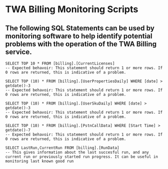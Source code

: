 # TWA Billing Monitoring Scripts

## The following SQL Statements can be used by monitoring software to help identify potential problems with the operation of the TWA Billing service.

```
SELECT TOP 10 * FROM [billing].[CurrentLicenses]
-- Expected behavoir: This statement should return 1 or more rows. If 0 rows are returned, this is indicative of a problem.

SELECT TOP (10) * FROM [billing].[UserPropertiesDaily] WHERE [date] > getdate()-3
-- Expected behavoir: This statement should return 1 or more rows. If 0 rows are returned, this is indicative of a problem.

SELECT TOP (10) * FROM [billing].[UserSkuDaily] WHERE [date] > getdate()-3
-- Expected behavoir: This statement should return 1 or more rows. If 0 rows are returned, this is indicative of a problem.

SELECT TOP (10) * FROM [billing].[PstnCallData] WHERE [Start Time] > getdate()-7
-- Expected behavoir: This statement should return 1 or more rows. If 0 rows are returned, this is indicative of a problem.

SELECT LastRun,CurrentRun FROM [billing].[RunData]
-- This gives information about the last succesful run, and any current run or previously started run progress. It can be useful in monitoring last known good run
```
